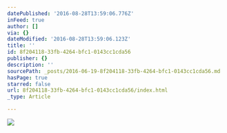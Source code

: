 ```yaml
---
datePublished: '2016-08-28T13:59:06.776Z'
inFeed: true
author: []
via: {}
dateModified: '2016-08-28T13:59:06.123Z'
title: ''
id: 8f204118-33fb-4264-bfc1-0143cc1cda56
publisher: {}
description: ''
sourcePath: _posts/2016-06-19-8f204118-33fb-4264-bfc1-0143cc1cda56.md
hasPage: true
starred: false
url: 8f204118-33fb-4264-bfc1-0143cc1cda56/index.html
_type: Article

---
```

![](https://the-grid-user-content.s3-us-west-2.amazonaws.com/cbb73717-074c-4185-9473-5bf678010051.jpg)